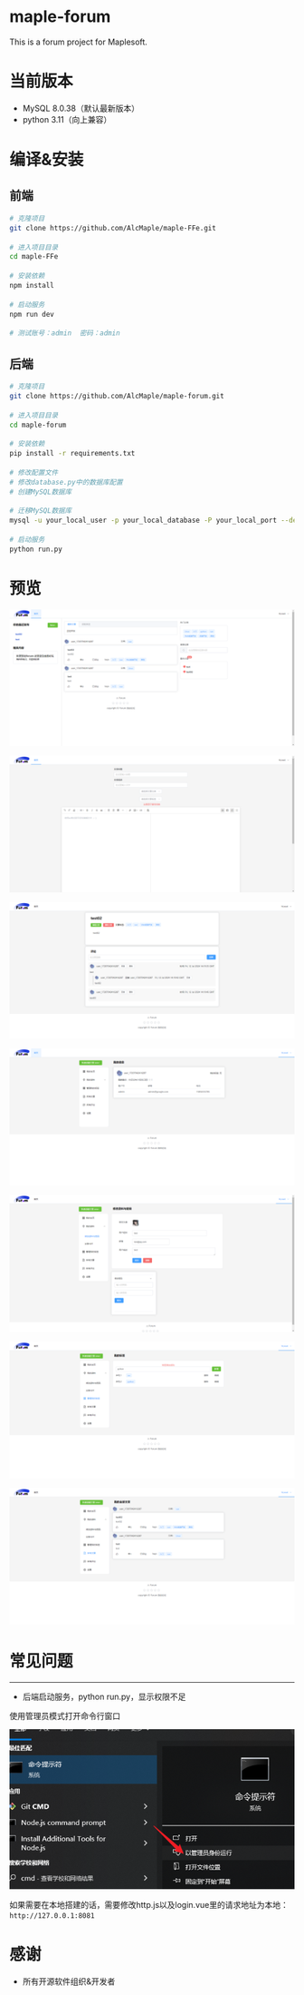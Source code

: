 # maple-forum

This is a forum project for Maplesoft.

# 当前版本

- MySQL 8.0.38（默认最新版本）
- python 3.11（向上兼容）

# 编译&安装

## 前端

```bash
# 克隆项目
git clone https://github.com/AlcMaple/maple-FFe.git

# 进入项目目录
cd maple-FFe

# 安装依赖
npm install

# 启动服务
npm run dev

# 测试账号：admin  密码：admin
```

## 后端

```bash
# 克隆项目
git clone https://github.com/AlcMaple/maple-forum.git

# 进入项目目录
cd maple-forum

# 安装依赖
pip install -r requirements.txt

# 修改配置文件
# 修改database.py中的数据库配置
# 创建MySQL数据库 

# 迁移MySQL数据库
mysql -u your_local_user -p your_local_database -P your_local_port --default-character-set=utf8 < forum.sql

# 启动服务
python run.py
```

# 预览

![2](.\images\2.png)

![3](.\images\3.png)

![4](.\images\4.png)

![5](.\images\5.png)

![6](.\images\6.png)

![7](.\images\7.png)

![8](.\images\8.png)

# 常见问题

---

- 后端启动服务，python run.py，显示权限不足

使用管理员模式打开命令行窗口

![1](.\images\1.png)

如果需要在本地搭建的话，需要修改http.js以及login.vue里的请求地址为本地：`http://127.0.0.1:8081`

# 感谢

- 所有开源软件组织&开发者